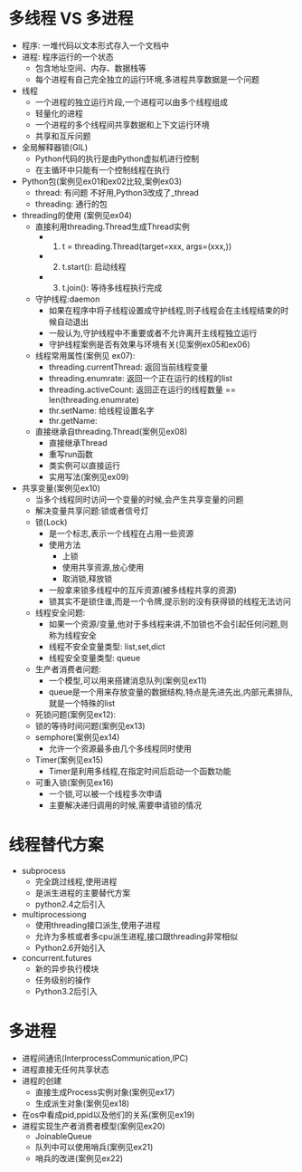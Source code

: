 # 多线程 VS 多进程
 - 程序: 一堆代码以文本形式存入一个文档中
 - 进程: 程序运行的一个状态
    - 包含地址空间、内存、数据栈等
    - 每个进程有自己完全独立的运行环境,多进程共享数据是一个问题
 - 线程
    - 一个进程的独立运行片段,一个进程可以由多个线程组成
    - 轻量化的进程
    - 一个进程的多个线程间共享数据和上下文运行环境
    - 共享和互斥问题
 - 全局解释器锁(GIL)
    - Python代码的执行是由Python虚拟机进行控制
    - 在主循环中只能有一个控制线程在执行
 - Python包(案例见ex01和ex02比较,案例ex03)
    - thread: 有问题 不好用,Python3改成了_thread
    - threading: 通行的包
 - threading的使用 (案例见ex04)
    - 直接利用threading.Thread生成Thread实例
        - 1. t = threading.Thread(target=xxx, args=(xxx,))
        - 2. t.start(): 启动线程
        - 3. t.join(): 等待多线程执行完成
    - 守护线程:daemon
        - 如果在程序中将子线程设置成守护线程,则子线程会在主线程结束的时候自动退出
        - 一般认为,守护线程中不重要或者不允许离开主线程独立运行
        - 守护线程案例是否有效果与环境有关(见案例ex05和ex06)
    - 线程常用属性(案例见 ex07): 
        - threading.currentThread: 返回当前线程变量
        - threading.enumrate: 返回一个正在运行的线程的list
        - threading.activeCount: 返回正在运行的线程数量 == len(threading.enumrate)
        - thr.setName: 给线程设置名字
        - thr.getName:
    - 直接继承自threading.Thread(案例见ex08)
        - 直接继承Thread
        - 重写run函数
        - 类实例可以直接运行
        - 实用写法(案例见ex09)
 - 共享变量(案例见ex10)
    - 当多个线程同时访问一个变量的时候,会产生共享变量的问题
    - 解决变量共享问题:锁或者信号灯
    - 锁(Lock)
        - 是一个标志,表示一个线程在占用一些资源
        - 使用方法
            - 上锁
            - 使用共享资源,放心使用
            - 取消锁,释放锁
        - 一般拿来锁多线程中的互斥资源(被多线程共享的资源)
        - 锁其实不是锁住谁,而是一个令牌,提示别的没有获得锁的线程无法访问
    - 线程安全问题:
        - 如果一个资源/变量,他对于多线程来讲,不加锁也不会引起任何问题,则称为线程安全
        - 线程不安全变量类型: list,set,dict
        - 线程安全变量类型: queue
    - 生产者消费者问题:
        - 一个模型,可以用来搭建消息队列(案例见ex11)
        - queue是一个用来存放变量的数据结构,特点是先进先出,内部元素排队,就是一个特殊的list
    - 死锁问题(案例见ex12):
    - 锁的等待时间问题(案例见ex13)
    - semphore(案例见ex14)
        - 允许一个资源最多由几个多线程同时使用
    - Timer(案例见ex15)
        - Timer是利用多线程,在指定时间后启动一个函数功能
    - 可重入锁(案例见ex16)
        - 一个锁,可以被一个线程多次申请
        - 主要解决递归调用的时候,需要申请锁的情况
        
# 线程替代方案
 - subprocess
    - 完全跳过线程,使用进程
    - 是派生进程的主要替代方案
    - python2.4之后引入
 - multiprocessiong
    - 使用threading接口派生,使用子进程
    - 允许为多核或者多cpu派生进程,接口跟threading非常相似
    - Python2.6开始引入
 - concurrent.futures
    - 新的异步执行模块
    - 任务级别的操作
    - Python3.2后引入

# 多进程
 - 进程间通讯(InterprocessCommunication,IPC)
 - 进程直接无任何共享状态
 - 进程的创建
    - 直接生成Process实例对象(案例见ex17)
    - 生成派生对象(案例见ex18)
 - 在os中看成pid,ppid以及他们的关系(案例见ex19)
 - 进程实现生产者消费者模型(案例见ex20)
    - JoinableQueue
    - 队列中可以使用哨兵(案例见ex21)
    - 哨兵的改进(案例见ex22)
    